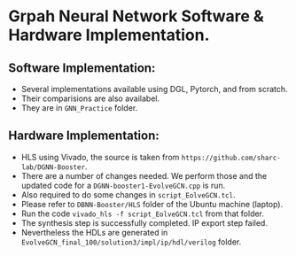 # Grpah Neural Network Software & Hardware Implementation.

## Software Implementation:
- Several implementations available using DGL, Pytorch, and from scratch.
- Their comparisions are also availabel.
- They are in `GNN_Practice` folder.

## Hardware Implementation:
- HLS using Vivado, the source is taken from `https://github.com/sharc-lab/DGNN-Booster`.
- There are a number of changes needed. We perform those and the updated code for a `DGNN-booster1-EvolveGCN.cpp` is run.
- Also required to do some changes in `script_EolveGCN.tcl`.
- Please refer to `DBNN-Booster/HLS` folder of the Ubuntu machine (laptop).
- Run the code `vivado_hls -f script_EolveGCN.tcl` from that folder.
- The synthesis step is successfully completed. IP export step failed.
- Nevertheless the HDLs are generated in `EvolveGCN_final_100/solution3/impl/ip/hdl/verilog` folder.
